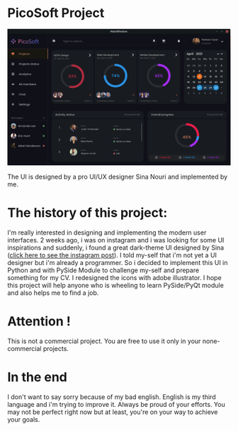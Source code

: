 # PicoSoft Project
![alt text](https://github.com/parhamoyan/PicoSoft-Project/blob/main/src/imgs/screenshot.png)

The UI is designed by a pro UI/UX designer Sina Nouri and implemented by me.
# The history of this project:
I'm really interested in designing and implementing the modern user interfaces. 2 weeks ago, i was on instagram and i was looking for some UI inspirations and suddenly, i found a great dark-theme UI designed by Sina ([click here to see the instagram post](https://www.instagram.com/p/CQNDwlNj6cp/)). I told my-self that i'm not yet a UI designer but i'm already a programmer. So i decided to implement this UI in Python and with PySide Module to challenge my-self and prepare something for my CV. I redesigned the icons with adobe illustrator. I hope this project will help anyone who is wheeling to learn PySide/PyQt module and also helps me to find a job.

# Attention !
This is not a commercial project. You are free to use it only in your none-commercial projects.

# In the end
I don't want to say sorry because of my bad english. English is my third language and i'm trying to improve it. Always be proud of your efforts. You may not be perfect right now but at least, you're on your way to achieve your goals.
